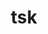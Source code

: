 ---
category: 3-letters
denotation: null
name: tsk
reference_link: https://www.etymonline.com/word/tsk
root_language: null
root_name: null
title: tsk
type: free
word_sums:
- respelling: tsk
  sum: 'Tsk + '
---